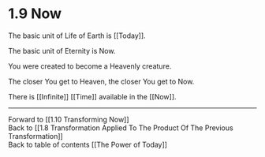 # 1.9 Now
The basic unit of Life of Earth is [[Today]].  

The basic unit of Eternity is Now.  

You were created to become a Heavenly creature.  

The closer You get to Heaven, the closer You get to Now.  

There is [[Infinite]] [[Time]] available in the [[Now]].  

___

Forward to [[1.10 Transforming Now]]  
Back to [[1.8 Transformation Applied To The Product Of The Previous Transformation]]  
Back to table of contents [[The Power of Today]]  

